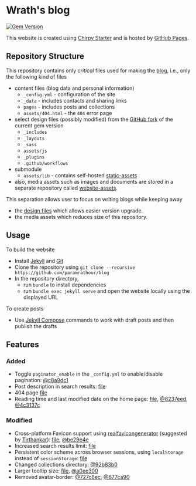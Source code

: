 # Wrath's blog

[![Gem Version](https://img.shields.io/gem/v/jekyll-theme-chirpy)][gem]&nbsp;

This website is created using [Chirpy Starter](chirpy-starter) and is hosted by [GitHub Pages](https://pages.github.com/).

## Repository Structure
This repository contains only _critical_ files used for making the [blog](https://paramrathour.github.io/blog/), i.e., only the following kind of files
- content files (blog data and personal information)
	- `_config.yml` - configuration of the site
	- `_data` - includes contacts and sharing links
	- `pages` - includes posts and collections
	- `assets/404.html` - the `404` error page
- select design files (possibly modified) from the [GitHub fork](https://github.com/cotes2020/jekyll-theme-chirpy/commits?author=semantic-release-bot) of the current gem version
	- `_includes`
	- `_layouts`
	- `_sass`
	- `assets/js`
	- `_plugins`
	- `.github/workflows`
- submodule
	- `assets/lib` - contains self-hosted [static-assets](https://github.com/cotes2020/chirpy-static-assets)
- also, media assets such as images and documents are stored in a separate repository called [website-assets](https://github.com/paramrathour/website-assets).

This separation allows user to focus on writing blogs while keeping away
- the [design files](https://github.com/cotes2020/jekyll-theme-chirpy/commits?author=semantic-release-bot) which allows easier version upgrade.
- the media assets which reduces size of this repository.

## Usage
To build the website
- Install [Jekyll](https://jekyllrb.com/docs/installation/) and [Git](https://git-scm.com/)
- Clone the repository using `git clone --recursive https://github.com/paramrathour/blog`
- In the repository directory,
	- run `bundle` to install dependencies
	- run `bundle exec jekyll serve` and open the website locally using the displayed URL

To create posts 
- Use [Jekyll Compose](https://github.com/jekyll/jekyll-compose) commands to work with draft posts and then publish the drafts

## Features
### Added
- Toggle `paginator_enable` in the `_config.yml` to enable/disable pagination: [@c8a9dc1](https://github.com/paramrathour/blog/commit/c8a9dc11ca9b64b935661dc9d1da96611fdd8861)
- Post description in search results: [file](https://github.com/paramrathour/blog/blob/main/assets/js/data/search.json)
- 404 page [file](https://github.com/paramrathour/blog/blob/main/assets/404.html)
- Reading time and last modified date on the home page: [file](https://github.com/paramrathour/blog/commits/main/_layouts/home.html), [@8237eed](https://github.com/paramrathour/blog/commit/8237eed3d5b5a43171ca8a002fa6d957916338cc), [@4c3137c](https://github.com/paramrathour/blog/commit/4c3137c21a843b9b620b61db718ce40697b192e0)
### Modified
- Cross-platform Favicon support using [realfavicongenerator](https://realfavicongenerator.net/) (suggested by [Tirthankar](https://wermos.github.io/blog/)): [file](https://github.com/paramrathour/blog/commits/main/_includes/favicons.html), [@be29e4e](https://github.com/paramrathour/blog/commit/be29e4e61003aa9c1e7eb352b5a017ad5be92103)
- Increased search results limit: [file](https://github.com/paramrathour/blog/blob/main/_includes/search-loader.html)
- Persistent color scheme across browser sessions, using `localStorage` instead of `sessionStorage`: [file](https://github.com/paramrathour/blog/commits/main/_includes/mode-toggle.html)
- Changed collections directory: [@92b83b0](https://github.com/paramrathour/blog/commit/92b83b095c62800ab40a369b8715bbd2fa7f8785)
- Larger tooltip size: [file](https://github.com/paramrathour/blog/blob/main/_includes/tooltip-style.html), [@a0ee300](https://github.com/paramrathour/blog/commit/a0ee3005cba5c02d2f2eee8b3dbbd8805adb8ad5)
- Removed avatar-border: [@727c8ec](https://github.com/paramrathour/blog/commit/727c8ec2e7cdc5433c5a2ed674b64c07028c1315), [@677ca90](https://github.com/paramrathour/blog/commit/677ca9039006e826553ebdfe170738524b4d5ce2#diff-8c681e1a819cb60f283844738bd2c82b0f99f3018983332a85bdf05dbd4eee90)


[gem]: https://rubygems.org/gems/jekyll-theme-chirpy
[chirpy]: https://github.com/cotes2020/jekyll-theme-chirpy/
[chirpy-starter]: https://github.com/cotes2020/chirpy-starter
[use-template]: https://github.com/cotes2020/chirpy-starter/generate